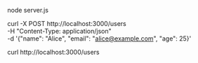 node server.js

curl -X POST http://localhost:3000/users \
-H "Content-Type: application/json" \
-d '{"name": "Alice", "email": "alice@example.com", "age": 25}'

curl http://localhost:3000/users
